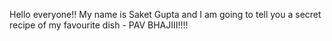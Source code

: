 Hello everyone!! My name is Saket Gupta and I am going to tell you a secret recipe of my favourite dish - PAV BHAJIII!!!!
